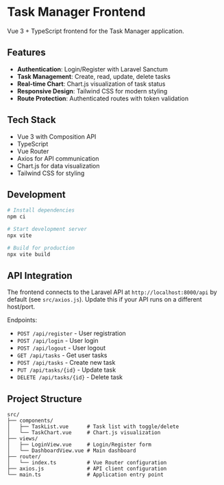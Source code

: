 # Task Manager Frontend

Vue 3 + TypeScript frontend for the Task Manager application.

## Features

- **Authentication**: Login/Register with Laravel Sanctum
- **Task Management**: Create, read, update, delete tasks
- **Real-time Chart**: Chart.js visualization of task status
- **Responsive Design**: Tailwind CSS for modern styling
- **Route Protection**: Authenticated routes with token validation

## Tech Stack

- Vue 3 with Composition API
- TypeScript
- Vue Router
- Axios for API communication
- Chart.js for data visualization
- Tailwind CSS for styling

## Development

```powershell
# Install dependencies
npm ci

# Start development server
npx vite

# Build for production
npx vite build
```

## API Integration

The frontend connects to the Laravel API at `http://localhost:8000/api` by default (see `src/axios.js`). Update this if your API runs on a different host/port.

Endpoints:

- `POST /api/register` - User registration
- `POST /api/login` - User login
- `POST /api/logout` - User logout
- `GET /api/tasks` - Get user tasks
- `POST /api/tasks` - Create new task
- `PUT /api/tasks/{id}` - Update task
- `DELETE /api/tasks/{id}` - Delete task

## Project Structure

```
src/
├── components/
│   ├── TaskList.vue      # Task list with toggle/delete
│   └── TaskChart.vue     # Chart.js visualization
├── views/
│   ├── LoginView.vue     # Login/Register form
│   └── DashboardView.vue # Main dashboard
├── router/
│   └── index.ts          # Vue Router configuration
├── axios.js              # API client configuration
└── main.ts               # Application entry point
```